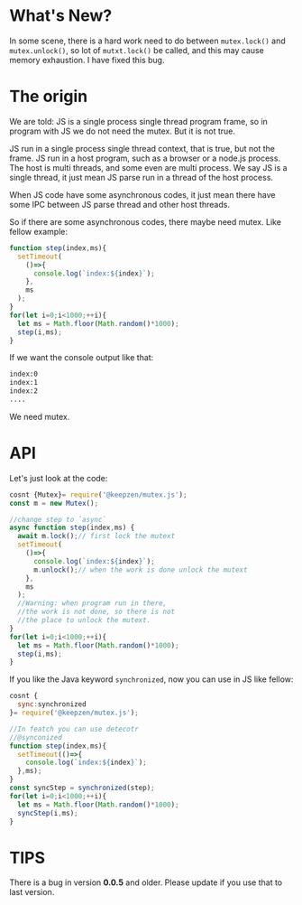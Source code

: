 # What's New?
In some scene, there is a hard work need to do between `mutex.lock()` and
`mutex.unlock()`, so lot of `mutxt.lock()` be called, and this may cause
memory exhaustion. I have fixed this bug.

# The origin
We are told: JS is a single process single thread program frame, so in program
with JS we do not need the mutex. But it is not true.

JS run in a single process single thread context, that is true, but not the
frame. JS run in a host program, such as a browser or a node.js process.
The host is multi threads, and some even are multi process.
We say JS is a single thread, it just mean JS parse run in a thread of the
host process.

When JS code have some asynchronous codes, it just mean there have some IPC
between JS parse thread and other host threads.

So if there are some asynchronous codes, there maybe need mutex. Like fellow
example:

```js
function step(index,ms){
  setTimeout(
    ()=>{
      console.log(`index:${index}`);
    },
    ms
  );
}
for(let i=0;i<1000;++i){
  let ms = Math.floor(Math.random()*1000);
  step(i,ms);
}
```
If we want the console output like that:

```txt
index:0
index:1
index:2
....
```
We need mutex.

# API
Let's just look at the code:

```js
cosnt {Mutex}= require('@keepzen/mutex.js');
const m = new Mutex();

//change step to `async`
async function step(index,ms) {
  await m.lock();// first lock the mutext
  setTimeout(
    ()=>{
      console.log(`index:${index}`);
      m.unlock();// when the work is done unlock the mutext
    },
    ms
  );
  //Warning: when program run in there,
  //the work is not done, so there is not
  //the place to unlock the mutext.
}
for(let i=0;i<1000;++i){
  let ms = Math.floor(Math.random()*1000);
  step(i,ms);
}
```

If you like the Java keyword `synchronized`, now you can use in JS like fellow:
```js
cosnt {
  sync:synchronized
}= require('@keepzen/mutex.js');

//In featch you can use detecotr
//@synconized
function step(index,ms){
  setTimeout(()=>{
    console.log(`index:${index}`);
  },ms);
}
const syncStep = synchronized(step);
for(let i=0;i<1000;++i){
  let ms = Math.floor(Math.random()*1000);
  syncStep(i,ms);
}
```


# TIPS

There is a bug in version **0.0.5** and older. Please update if you use that to last version.
